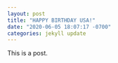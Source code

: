 ```yaml
---
layout: post
title: "HAPPY BIRTHDAY USA!"
date: "2020-06-05 18:07:17 -0700"
categories: jekyll update
---
```

This is a post.
